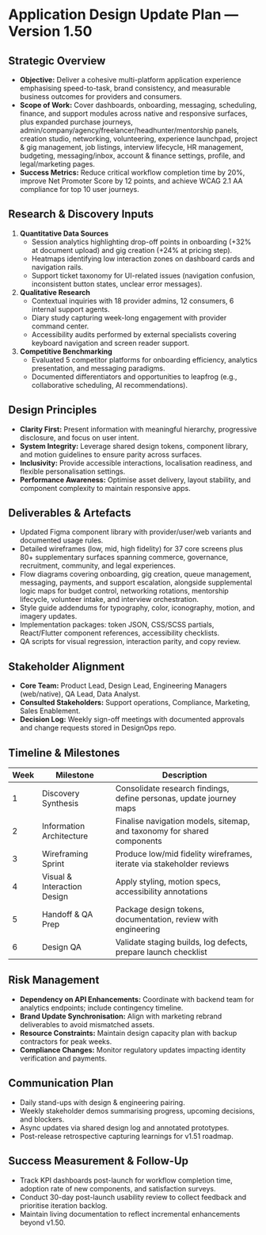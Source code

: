 # Application Design Update Plan — Version 1.50

## Strategic Overview
- **Objective:** Deliver a cohesive multi-platform application experience emphasising speed-to-task, brand consistency, and measurable business outcomes for providers and consumers.
- **Scope of Work:** Cover dashboards, onboarding, messaging, scheduling, finance, and support modules across native and responsive surfaces, plus expanded purchase journeys, admin/company/agency/freelancer/headhunter/mentorship panels, creation studio, networking, volunteering, experience launchpad, project & gig management, job listings, interview lifecycle, HR management, budgeting, messaging/inbox, account & finance settings, profile, and legal/marketing pages.
- **Success Metrics:** Reduce critical workflow completion time by 20%, improve Net Promoter Score by 12 points, and achieve WCAG 2.1 AA compliance for top 10 user journeys.

## Research & Discovery Inputs
1. **Quantitative Data Sources**
   - Session analytics highlighting drop-off points in onboarding (+32% at document upload) and gig creation (+24% at pricing step).
   - Heatmaps identifying low interaction zones on dashboard cards and navigation rails.
   - Support ticket taxonomy for UI-related issues (navigation confusion, inconsistent button states, unclear error messages).
2. **Qualitative Research**
   - Contextual inquiries with 18 provider admins, 12 consumers, 6 internal support agents.
   - Diary study capturing week-long engagement with provider command center.
   - Accessibility audits performed by external specialists covering keyboard navigation and screen reader support.
3. **Competitive Benchmarking**
   - Evaluated 5 competitor platforms for onboarding efficiency, analytics presentation, and messaging paradigms.
   - Documented differentiators and opportunities to leapfrog (e.g., collaborative scheduling, AI recommendations).

## Design Principles
- **Clarity First:** Present information with meaningful hierarchy, progressive disclosure, and focus on user intent.
- **System Integrity:** Leverage shared design tokens, component library, and motion guidelines to ensure parity across surfaces.
- **Inclusivity:** Provide accessible interactions, localisation readiness, and flexible personalisation settings.
- **Performance Awareness:** Optimise asset delivery, layout stability, and component complexity to maintain responsive apps.

## Deliverables & Artefacts
- Updated Figma component library with provider/user/web variants and documented usage rules.
- Detailed wireframes (low, mid, high fidelity) for 37 core screens plus 80+ supplementary surfaces spanning commerce, governance, recruitment, community, and legal experiences.
- Flow diagrams covering onboarding, gig creation, queue management, messaging, payments, and support escalation, alongside supplemental logic maps for budget control, networking rotations, mentorship lifecycle, volunteer intake, and interview orchestration.
- Style guide addendums for typography, color, iconography, motion, and imagery updates.
- Implementation packages: token JSON, CSS/SCSS partials, React/Flutter component references, accessibility checklists.
- QA scripts for visual regression, interaction parity, and copy review.

## Stakeholder Alignment
- **Core Team:** Product Lead, Design Lead, Engineering Managers (web/native), QA Lead, Data Analyst.
- **Consulted Stakeholders:** Support operations, Compliance, Marketing, Sales Enablement.
- **Decision Log:** Weekly sign-off meetings with documented approvals and change requests stored in DesignOps repo.

## Timeline & Milestones
| Week | Milestone | Description |
|------|-----------|-------------|
| 1 | Discovery Synthesis | Consolidate research findings, define personas, update journey maps |
| 2 | Information Architecture | Finalise navigation models, sitemap, and taxonomy for shared components |
| 3 | Wireframing Sprint | Produce low/mid fidelity wireframes, iterate via stakeholder reviews |
| 4 | Visual & Interaction Design | Apply styling, motion specs, accessibility annotations |
| 5 | Handoff & QA Prep | Package design tokens, documentation, review with engineering |
| 6 | Design QA | Validate staging builds, log defects, prepare launch checklist |

## Risk Management
- **Dependency on API Enhancements:** Coordinate with backend team for analytics endpoints; include contingency timeline.
- **Brand Update Synchronisation:** Align with marketing rebrand deliverables to avoid mismatched assets.
- **Resource Constraints:** Maintain design capacity plan with backup contractors for peak weeks.
- **Compliance Changes:** Monitor regulatory updates impacting identity verification and payments.

## Communication Plan
- Daily stand-ups with design & engineering pairing.
- Weekly stakeholder demos summarising progress, upcoming decisions, and blockers.
- Async updates via shared design log and annotated prototypes.
- Post-release retrospective capturing learnings for v1.51 roadmap.

## Success Measurement & Follow-Up
- Track KPI dashboards post-launch for workflow completion time, adoption rate of new components, and satisfaction surveys.
- Conduct 30-day post-launch usability review to collect feedback and prioritise iteration backlog.
- Maintain living documentation to reflect incremental enhancements beyond v1.50.
